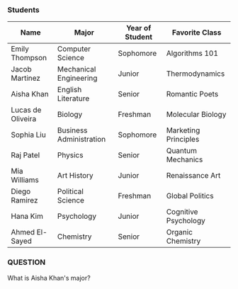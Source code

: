 ### Students

| Name              | Major                      | Year of Student | Favorite Class       |
|-------------------|----------------------------|-----------------|----------------------|
| Emily Thompson    | Computer Science           | Sophomore       | Algorithms 101       |
| Jacob Martinez    | Mechanical Engineering     | Junior          | Thermodynamics       |
| Aisha Khan        | English Literature         | Senior          | Romantic Poets       |
| Lucas de Oliveira | Biology                    | Freshman        | Molecular Biology    |
| Sophia Liu        | Business Administration    | Sophomore       | Marketing Principles |
| Raj Patel         | Physics                    | Senior          | Quantum Mechanics    |
| Mia Williams      | Art History                | Junior          | Renaissance Art      |
| Diego Ramirez     | Political Science          | Freshman        | Global Politics      |
| Hana Kim          | Psychology                 | Junior          | Cognitive Psychology |
| Ahmed El-Sayed    | Chemistry                  | Senior          | Organic Chemistry    |


### QUESTION
What is Aisha Khan's major?